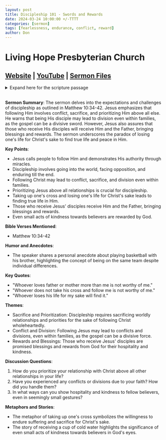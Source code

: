 ```yaml
---
layout: post
title: Discipleship 101 - Swords and Rewards
date: 2024-03-24 10:00:00 +/-TTTT
categories: [sermon]
tags: [fearlessness, endurance, conflict, reward]
author: Don
---
```

# Living Hope Presbyterian Church 

## [Website](https://www.livinghopepresbyterian.org/) | [YouTube](https://www.youtube.com/@LivingHopePresbyterianChurch) | [Sermon Files](https://github.com/jobian-ai/LHP-Sermons/tree/main/sermons/24-03-24)

<details closed>
  <summary>Expand here for the scripture passage</summary>
<br/><br/><b>Matthew 10</b>
<br/><br/><i>
Matthew 10: 
34 “Do not think that I have come to bring peace to the earth. I have not come to bring peace, but a sword. 35 For I have come to set a man against his father, and a daughter against her mother, and a daughter-in-law against her mother-in-law. 36 And a person’s enemies will be those of his own household. 37 Whoever loves father or mother more than me is not worthy of me, and whoever loves son or daughter more than me is not worthy of me. 38 And whoever does not take his cross and follow me is not worthy of me. 39 Whoever finds his life will lose it, and whoever loses his life for my sake will find it.
40 “Whoever receives you receives me, and whoever receives me receives him who sent me. 41 The one who receives a prophet because he is a prophet will receive a prophet’s reward, and the one who receives a righteous person because he is a righteous person will receive a righteous person’s reward. 42 And whoever gives one of these little ones even a cup of cold water because he is a disciple, truly, I say to you, he will by no means lose his reward.”
<br/><br/></i>
ESV: The Holy Bible, English Standard Version ©2011 Crossway Bibles, a division of Good News Publishers.  All rights reserved.
<br/><br/>
</details>
<br/>

**Sermon Summary**:
The sermon delves into the expectations and challenges of discipleship as outlined in Matthew 10:34-42. Jesus emphasizes that following Him involves conflict, sacrifice, and prioritizing Him above all else. He warns that being His disciple may lead to division even within families, as the gospel can be a divisive sword. However, Jesus also assures that those who receive His disciples will receive Him and the Father, bringing blessings and rewards. The sermon underscores the paradox of losing one's life for Christ's sake to find true life and peace in Him.

**Key Points**:
- Jesus calls people to follow Him and demonstrates His authority through miracles.
- Discipleship involves going into the world, facing opposition, and enduring till the end.
- Following Christ may lead to conflict, sacrifice, and division even within families.
- Prioritizing Jesus above all relationships is crucial for discipleship.
- Taking up one's cross and losing one's life for Christ's sake leads to finding true life in Him.
- Those who receive Jesus' disciples receive Him and the Father, bringing blessings and rewards.
- Even small acts of kindness towards believers are rewarded by God.

**Bible Verses Mentioned**:
- Matthew 10:34-42

**Humor and Anecdotes**:
- The speaker shares a personal anecdote about playing basketball with his brother, highlighting the concept of being on the same team despite individual differences.

**Key Quotes**:
- "Whoever loves father or mother more than me is not worthy of me."
- "Whoever does not take his cross and follow me is not worthy of me."
- "Whoever loses his life for my sake will find it."

**Themes**:
- Sacrifice and Prioritization: Discipleship requires sacrificing worldly relationships and priorities for the sake of following Christ wholeheartedly.
- Conflict and Division: Following Jesus may lead to conflicts and divisions, even within families, as the gospel can be a divisive force.
- Rewards and Blessings: Those who receive Jesus' disciples are promised blessings and rewards from God for their hospitality and kindness.

**Discussion Questions**:
1. How do you prioritize your relationship with Christ above all other relationships in your life?
2. Have you experienced any conflicts or divisions due to your faith? How did you handle them?
3. In what ways can you show hospitality and kindness to fellow believers, even in seemingly small gestures?

**Metaphors and Stories**:
- The metaphor of taking up one's cross symbolizes the willingness to endure suffering and sacrifice for Christ's sake.
- The story of receiving a cup of cold water highlights the significance of even small acts of kindness towards believers in God's eyes.
